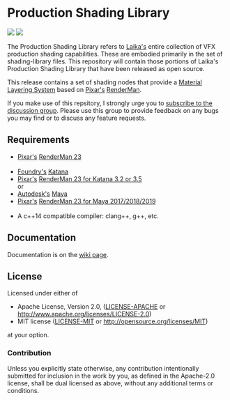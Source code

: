 # Production Shading Library

[![](https://img.shields.io/badge/License-Apache%202.0-blue.svg)](LICENSE-APACHE)
[![](https://img.shields.io/badge/License-MIT-blue.svg)](LICENSE-MIT)

The Production Shading Library refers to [Laika's](https://www.laika.com) entire collection of VFX production shading capabilities. These are embodied primarily in the set of shading-library files. This repository will contain those portions of Laika's Production Shading Library that have been released as open source.

This release contains a set of shading nodes that provide a [Material Layering System](https://github.com/LaikaStudios/shading-library/wiki/Material-Layering-System) based on [Pixar's](https://www.pixar.com) [RenderMan](https://renderman.pixar.com/product).

If you make use of this repsitory, I strongly urge you to [subscribe to the discussion group](https://groups.google.com/group/laikastudios-shading-library). Please use this group to provide feedback on any bugs you may find or to discuss any feature requests.

## Requirements
* [Pixar's](https://www.pixar.com/renderman) [RenderMan 23](https://rmanwiki.pixar.com/display/REN23/RenderMan) </br></br>
* [Foundry's](https://www.foundry.com) [Katana](https://www.foundry.com/products/katana)
* [Pixar's](https://www.pixar.com/renderman) [RenderMan 23 for Katana 3.2 or 3.5](https://rmanwiki.pixar.com/display/RFK23/RenderMan+23+for+Katana) </br>or</br>
* [Autodesk's](https://www.autodesk.com) [Maya](https://www.autodesk.com/products/maya/overview)
* [Pixar's](https://www.pixar.com/renderman) [RenderMan 23 for Maya 2017/2018/2019](https://rmanwiki.pixar.com/display/RFM23/RenderMan+23+for+Maya) </br></br>
* A c++14 compatible compiler: clang++, g++, etc.

## Documentation
Documentation is on the [wiki page](https://github.com/LaikaStudios/shading-library/wiki).

## License
Licensed under either of

 * Apache License, Version 2.0, ([LICENSE-APACHE](LICENSE-APACHE) or http://www.apache.org/licenses/LICENSE-2.0)
 * MIT license ([LICENSE-MIT](LICENSE-MIT) or http://opensource.org/licenses/MIT)

at your option.

### Contribution
Unless you explicitly state otherwise, any contribution intentionally submitted
for inclusion in the work by you, as defined in the Apache-2.0 license, shall be dual licensed as above, without any
additional terms or conditions.

